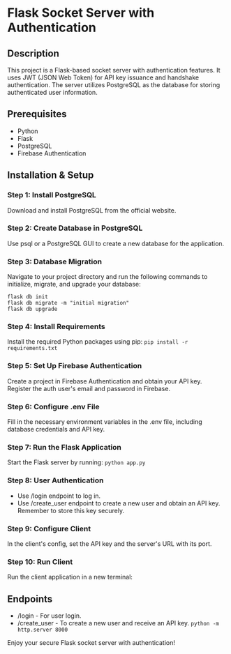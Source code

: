 # Flask Socket Server with Authentication

## Description
This project is a Flask-based socket server with authentication features. It uses JWT (JSON Web Token) for API key issuance and handshake authentication. The server utilizes PostgreSQL as the database for storing authenticated user information.

## Prerequisites
- Python
- Flask
- PostgreSQL
- Firebase Authentication

## Installation & Setup

### Step 1: Install PostgreSQL
Download and install PostgreSQL from the official website.

### Step 2: Create Database in PostgreSQL
Use psql or a PostgreSQL GUI to create a new database for the application.

### Step 3: Database Migration
Navigate to your project directory and run the following commands to initialize, migrate, and upgrade your database:
```
flask db init
flask db migrate -m "initial migration"
flask db upgrade
```

### Step 4: Install Requirements
Install the required Python packages using pip:
`pip install -r requirements.txt`

### Step 5: Set Up Firebase Authentication
Create a project in Firebase Authentication and obtain your API key. Register the auth user's email and password in Firebase.

### Step 6: Configure .env File
Fill in the necessary environment variables in the .env file, including database credentials and API key.

### Step 7: Run the Flask Application
Start the Flask server by running:
`python app.py`


### Step 8: User Authentication
- Use /login endpoint to log in.
- Use /create_user endpoint to create a new user and obtain an API key. Remember to store this key securely.

### Step 9: Configure Client  
In the client's config, set the API key and the server's URL with its port.

### Step 10: Run Client
Run the client application in a new terminal:


## Endpoints
- /login - For user login.
- /create_user - To create a new user and receive an API key.
`python -m http.server 8000`

Enjoy your secure Flask socket server with authentication!
